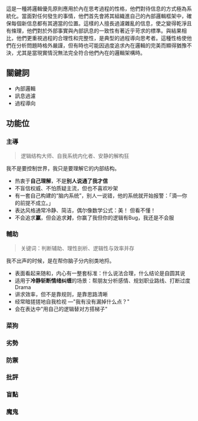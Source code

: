 這是一種將邏輯優先原則應用於內在思考過程的性格，他們對待信息的方式極為系統化。當面對任何發生的事情，他們首先會將其組織進自己的內部邏輯框架中，確保每個新信息都有其適當的位置。這樣的人擅長過濾雜亂的信息，使之變得乾淨且有條理，他們對於外部事實與內部訊息的一致性有著近乎苛求的標準。與結果相比，他們更重視過程的合理性和完整性，是典型的過程導向思考者。這種性格使他們在分析問題時格外嚴謹，但有時也可能因過度追求內在邏輯的完美而顯得猶豫不決，尤其是當現實情況無法完全符合他們內在的邏輯架構時。
## 關鍵詞
- 內部邏輯
- 訊息過濾
- 過程導向

## 功能位
### 主導
> 逻辑结构大师、自我系统内化者、安静的解构狂

我不是要控制世界，我只是要理解它的内部结构。
- 热衷于**自己理解**，不是**别人说通了我才信**
- ﻿不盲信权威、不怕质疑主流，但也不喜欢吵架
- ﻿有一套自己构建的“脑内系统”，别人一说错，他的系统就开始报警：「滴—你的前提不成立。」
- ﻿表达风格通常冷静、简洁，偶尔像数学公式：美！  但看不懂！
- ﻿﻿不会追求**赢**，但会追求**对**，你赢了我但你的逻辑有Bug，我还是不会服
### 輔助
> 关键词：判断辅助、理性剖析、逻辑性与效率并存

我不出声的时候，是在帮你脑子分内别类地捋。
- 表面看起来随和，内心有一整套标准：什么说法合理，什么结论是自圆其说
- ﻿适用于**冷静斩断情绪纠缠**的场景：帮朋友分析感情、规划职业路线、打断过度 Drama
- ﻿讲求效率，但不是靠规则，是靠思路清晰
- ﻿经常暗搓搓地自我检视 —"我有没有漏掉什么点？"
- ﻿会在表达中"用自己的逻辑替对方搭梯子"
### 菜狗
### 劣勢
### 防禦
### 批評
### 盲點
### 魔鬼